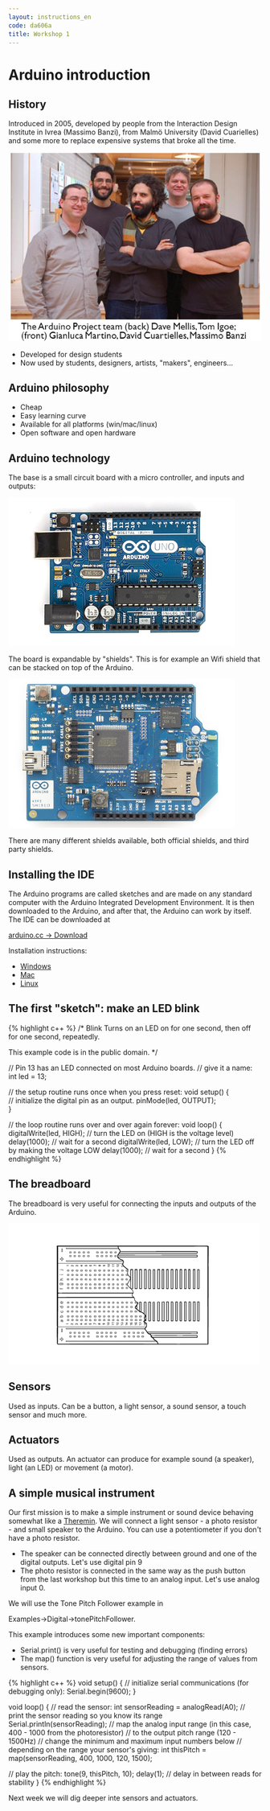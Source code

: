 ```yaml
---
layout: instructions_en
code: da606a
title: Workshop 1
---
```


# Arduino introduction

## History

Introduced in 2005, developed by people from the Interaction Design Institute in Ivrea (Massimo Banzi), from Malmö University (David Cuarielles) and some more to replace expensive systems that broke all the time. 

![](im2/arduinoteam.png)

- Developed for design students
- Now used by students, designers, artists, "makers", engineers...

## Arduino philosophy

- Cheap
- Easy learning curve
- Available for all platforms (win/mac/linux)
- Open software and open hardware

## Arduino technology

The base is a small circuit board with a micro controller, and inputs and outputs:

![](im2/ArduinoUno_R3_Front_450px.jpg)

The board is expandable by "shields". This is for example an Wifi shield that can be stacked on top of the Arduino. 

![](im2/A000058_front_450.jpg) 

There are many different shields available, both official shields, and third party shields. 

## Installing the IDE

The Arduino programs are called sketches and are made on any standard computer with the Arduino Integrated Development Environment. It is then downloaded to the Arduino, and after that, the Arduino can work by itself. The IDE can be downloaded at

[arduino.cc -> Download](http://arduino.cc/en/Main/Software#toc2)

Installation instructions:

- [Windows](http://arduino.cc/en/Guide/Windows)
- [Mac](http://arduino.cc/en/Guide/MacOSX)
- [Linux](http://playground.arduino.cc/Learning/Linux)

## The first "sketch": make an LED blink

{% highlight c++ %}
/*
  Blink
  Turns on an LED on for one second, then off for one second, repeatedly.
 
  This example code is in the public domain.
 */
 
// Pin 13 has an LED connected on most Arduino boards.
// give it a name:
int led = 13;

// the setup routine runs once when you press reset:
void setup() {                
  // initialize the digital pin as an output.
  pinMode(led, OUTPUT);     
}

// the loop routine runs over and over again forever:
void loop() {
  digitalWrite(led, HIGH);   // turn the LED on (HIGH is the voltage level)
  delay(1000);               // wait for a second
  digitalWrite(led, LOW);    // turn the LED off by making the voltage LOW
  delay(1000);               // wait for a second
}
{% endhighlight %}

## The breadboard

The breadboard is very useful for connecting the inputs and outputs of the Arduino. 

![](im2/breadboard_11.jpg)


## Sensors

Used as inputs. Can be a button, a light sensor, a sound sensor, a touch sensor and much more.

## Actuators

Used as outputs. An actuator can produce for example sound (a speaker), light (an LED) or movement (a motor).

## A simple musical instrument

Our first mission is to make a simple instrument or sound device behaving somewhat like a [Theremin](http://en.wikipedia.org/wiki/Theremin). We will connect a light sensor - a photo resistor - and small speaker to the Arduino. You can use a potentiometer if you don't have a photo resistor. 

- The speaker can be connected directly between ground and one of the digital outputs. Let's use digital pin 9
-  The photo resistor  is connected in the same way as the push button from the last workshop but this time to an analog input. Let's use analog input 0. 

We will use the Tone Pitch Follower example in 

Examples->Digital->tonePitchFollower.

This example introduces some new important components:

- Serial.print() is very useful for testing and debugging (finding errors)
- The map() function is very useful for adjusting the range of values from sensors. 


{% highlight c++ %}
void setup() {
  // initialize serial communications (for debugging only):
  Serial.begin(9600);
}

void loop() {
  // read the sensor:
  int sensorReading = analogRead(A0);
  // print the sensor reading so you know its range
  Serial.println(sensorReading);
  // map the analog input range (in this case, 400 - 1000 from the photoresistor)
  // to the output pitch range (120 - 1500Hz)
  // change the minimum and maximum input numbers below
  // depending on the range your sensor's giving:
  int thisPitch = map(sensorReading, 400, 1000, 120, 1500);

  // play the pitch:
  tone(9, thisPitch, 10);
  delay(1);        // delay in between reads for stability
}
{% endhighlight %}

Next week we will dig deeper inte sensors and actuators. 
